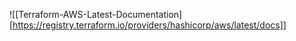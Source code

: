 ![[Terraform-AWS-Latest-Documentation][https://registry.terraform.io/providers/hashicorp/aws/latest/docs]]